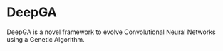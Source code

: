 # DeepGA
DeepGA is a novel framework to evolve Convolutional Neural Networks using a Genetic Algorithm.
